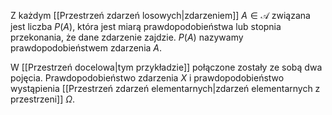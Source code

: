 Z każdym [[Przestrzeń zdarzeń losowych|zdarzeniem]] $A\in\mathcal A$ związana jest liczba $P(A)$, która jest miarą prawdopodobieństwa  lub stopnia przekonania, że dane zdarzenie zajdzie. $P(A)$ nazywamy prawdopodobieństwem zdarzenia $A$. 

W [[Przestrzeń docelowa|tym przykładzie]] połączone zostały ze sobą dwa pojęcia. Prawdopodobieństwo zdarzenia $X$ i prawdopodobieństwo wystąpienia [[Przestrzeń zdarzeń elementarnych|zdarzeń elementarnych z przestrzeni]] $\Omega$. 

